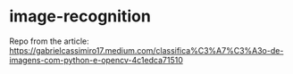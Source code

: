# image-recognition

[](https://unsplash.com/photos/ZiQkhI7417A)

Repo from the article: https://gabrielcassimiro17.medium.com/classifica%C3%A7%C3%A3o-de-imagens-com-python-e-opencv-4c1edca71510
